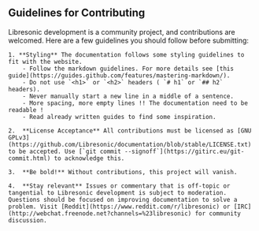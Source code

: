 ## Guidelines for Contributing

Libresonic development is a community project, and contributions are welcomed. Here are a few guidelines you should follow before submitting:

    1. **Styling** The documentation follows some styling guidelines to fit with the website.
        - Follow the markdown guidelines. For more details see [this guide](https://guides.github.com/features/mastering-markdown/).
        - Do not use `<h1>` or `<h2>` headers ( `# h1` or `## h2` headers).
        - Never manually start a new line in a middle of a sentence.
        - More spacing, more empty lines !! The documentation need to be readable !
        - Read already written guides to find some inspiration.

    2.  **License Acceptance** All contributions must be licensed as [GNU GPLv3](https://github.com/Libresonic/documentation/blob/stable/LICENSE.txt) to be accepted. Use [`git commit --signoff`](https://gitirc.eu/git-commit.html) to acknowledge this.

    3.  **Be bold!** Without contributions, this project will vanish.

    4.  **Stay relevant** Issues or commentary that is off-topic or tangential to Libresonic development is subject to moderation. Questions should be focused on improving documentation to solve a problem. Visit [Reddit](https://www.reddit.com/r/libresonic) or [IRC](http://webchat.freenode.net?channels=%23libresonic) for community discussion.
